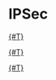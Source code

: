 # IPSec


[{#T}](branch-office-and-main-office.md)



[{#T}](devices.md)



[{#T}](./connect-offices/README.md)


